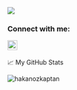 ![](https://komarev.com/ghpvc/?username=hakanozkaptan&color=green)

### Connect with me:

[<img align="left" alt="Hakan Ozkaptan | LinkedIn" width="22px" src="https://raw.githubusercontent.com/peterthehan/peterthehan/master/assets/linkedin.svg" />][linkedin]

<br />

###

📈 My GitHub Stats

<p align="left"> <img src="https://github-readme-stats.vercel.app/api?username=hakanozkaptan&show_icons=true&theme=gotham" alt="hakanozkaptan" />

[linkedin]: https://www.linkedin.com/in/hakanozkaptan/
